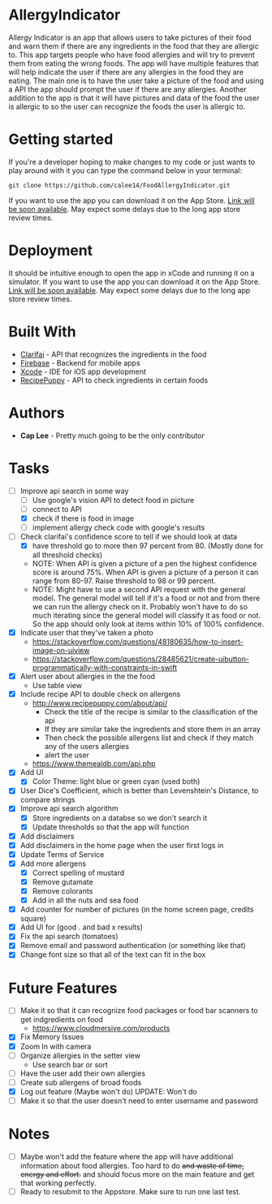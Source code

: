 # AllergyIndicator
Allergy Indicator is an app that allows users to take pictures of their food and warn them if there are any ingredients in the food that they are allergic to. This app targets people who have food allergies and will try to prevent them from eating the wrong foods. The app will have multiple features that will help indicate the user if there are any allergies in the food they are eating. The main one is to have the user take a picture of the food and using a API the app should prompt the user if there are any allergies. Another addition to the app is that it will have pictures and data of the food the user is allergic to so the user can recognize the foods the user is allergic to. 

# Getting started
If you're a developer hoping to make changes to my code or just wants to play around with it you can type the command below in your terminal:
```
git clone https://github.com/calee14/FoodAllergyIndicator.git
```
If you want to use the app you can download it on the App Store. [Link will be soon available](). May expect some delays due to the long app store review times. 
# Deployment
It should be intuitive enough to open the app in xCode and running it on a simulator.
If you want to use the app you can download it on the App Store. [Link will be soon available](). May expect some delays due to the long app store review times. 
# Built With
- [Clarifai](https://clarifai.com) - API that recognizes the ingredients in the food
- [Firebase](https://firebase.google.com) - Backend for mobile apps
- [Xcode](https://developer.apple.com/xcode/) - IDE for iOS app development
- [RecipePuppy](http://www.recipepuppy.com/about/api/) - API to check ingredients in certain foods

# Authors
- **Cap Lee** - Pretty much going to be the only contributor

# Tasks
- [ ] Improve api search in some way
  - [ ] Use google's vision API to detect food in picture
  - [ ] connect to API
  - [X] check if there is food in image
  - [ ] implement allergy check code with google's results
- [ ] Check clarifai's confidence score to tell if we should look at data
  - [X] have threshold go to more then 97 percent from 80. (Mostly done for all threshold checks)
  - NOTE: When API is given a picture of a pen the highest confidence score is around 75%. When API is given a picture of a person it can range from 80-97. Raise threshold to 98 or 99 percent.
  - NOTE: Might have to use a second API request with the general model. The general model will tell if it's a food or not and from there we can run the allergy check on it. Probably won't have to do so much iterating since the general model will classify it as food or not. So the app should only look at items within 10% of 100% confidence. 
- [X] Indicate user that they've taken a photo
  - https://stackoverflow.com/questions/48180635/how-to-insert-image-on-uiview
  - https://stackoverflow.com/questions/28485621/create-uibutton-programmatically-with-constraints-in-swift
- [X] Alert user about allergies in the the food
  - Use table view
- [X] Include recipe API to double check on allergens
  - http://www.recipepuppy.com/about/api/
    - Check the title of the recipe is similar to the classification of the api
    - If they are similar take the ingredients and store them in an array
    - Then check the possible allergens list and check if they match any of the users allergies
    - alert the user
  - https://www.themealdb.com/api.php
- [X] Add UI
  - [X] Color Theme: light blue or green cyan (used both)
- [X] User Dice's Coefficient, which is better than Levenshtein's Distance, to compare strings
- [X] Improve api search algorithm
  - [X] Store ingredients on a databse so we don't search it
  - [X] Update thresholds so that the app will function
- [X] Add disclaimers
- [X] Add disclaimers in the home page when the user first logs in
- [X] Update Terms of Service
- [X] Add more allergens
  - [X] Correct spelling of mustard
  - [X] Remove gutamate
  - [X] Remove colorants
  - [X] Add in all the nuts and sea food
- [X] Add counter for number of pictures (in the home screen page, credits square)
- [X] Add UI for (good . and bad x results)
- [X] Fix the api search (tomatoes)
- [X] Remove email and password authentication (or something like that)
- [X] Change font size so that all of the text can fit in the box
# Future Features
- [ ] Make it so that it can recognize food packages or food bar scanners to get indgredients on food
  - https://www.cloudmersive.com/products
- [X] Fix Memory Issues
- [X] Zoom In with camera
- [ ] Organize allergies in the setter view
  - Use search bar or sort
- [ ] Have the user add their own allergies
- [ ] Create sub allergens of broad foods
- [X] Log out feature (Maybe won't do) UPDATE: Won't do
- [ ] Make it so that the user doesn't need to enter username and password
# Notes
- [ ] Maybe won't add the feature where the app will have additional information about food allergies. Too hard to do ~~and waste of time, energy and effort.~~ and should focus more on the main feature and get that working perfectly.
- [ ] Ready to resubmit to the Appstore. Make sure to run one last test.
